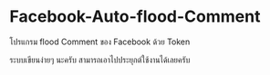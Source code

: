 # Facebook-Auto-flood-Comment
โปรแกรม flood Comment ของ Facebook ด้วย Token

ระบบเขียนง่ายๆ นะครับ สามารถเอาไปประยุกต์ใช้งานได้เลยครับ
